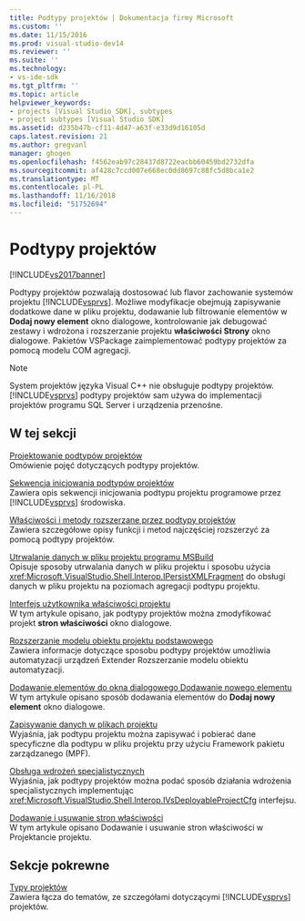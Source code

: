 ```yaml
---
title: Podtypy projektów | Dokumentacja firmy Microsoft
ms.custom: ''
ms.date: 11/15/2016
ms.prod: visual-studio-dev14
ms.reviewer: ''
ms.suite: ''
ms.technology:
- vs-ide-sdk
ms.tgt_pltfrm: ''
ms.topic: article
helpviewer_keywords:
- projects [Visual Studio SDK], subtypes
- project subtypes [Visual Studio SDK]
ms.assetid: d235b47b-cf11-4d47-a63f-e33d9d16105d
caps.latest.revision: 21
ms.author: gregvanl
manager: ghogen
ms.openlocfilehash: f4562eab97c28437d8722eacbb60459bd2732dfa
ms.sourcegitcommit: af428c7ccd007e668ec0dd8697c88fc5d8bca1e2
ms.translationtype: MT
ms.contentlocale: pl-PL
ms.lasthandoff: 11/16/2018
ms.locfileid: "51752694"
---
```

# <a name="project-subtypes"></a>Podtypy projektów
[!INCLUDE[vs2017banner](../../includes/vs2017banner.md)]

Podtypy projektów pozwalają dostosować lub flavor zachowanie systemów projektu [!INCLUDE[vsprvs](../../includes/vsprvs-md.md)]. Możliwe modyfikacje obejmują zapisywanie dodatkowe dane w pliku projektu, dodawanie lub filtrowanie elementów w **Dodaj nowy element** okno dialogowe, kontrolowanie jak debugować zestawy i wdrożona i rozszerzanie projektu **właściwości Strony** okno dialogowe. Pakietów VSPackage zaimplementować podtypy projektów za pomocą modelu COM agregacji.  
  
> [!NOTE]
>  System projektów języka Visual C++ nie obsługuje podtypy projektów. [!INCLUDE[vsprvs](../../includes/vsprvs-md.md)] podtypy projektów sam używa do implementacji projektów programu SQL Server i urządzenia przenośne.  
  
## <a name="in-this-section"></a>W tej sekcji  
 [Projektowanie podtypów projektów](../../extensibility/internals/project-subtypes-design.md)  
 Omówienie pojęć dotyczących podtypy projektów.  
  
 [Sekwencja inicjowania podtypów projektów](../../extensibility/internals/initialization-sequence-of-project-subtypes.md)  
 Zawiera opis sekwencji inicjowania podtypu projektu programowe przez [!INCLUDE[vsprvs](../../includes/vsprvs-md.md)] środowiska.  
  
 [Właściwości i metody rozszerzane przez podtypy projektów](../../extensibility/internals/properties-and-methods-extended-by-project-subtypes.md)  
 Zawiera szczegółowe opisy funkcji i metod najczęściej rozszerzyć za pomocą podtypy projektów.  
  
 [Utrwalanie danych w pliku projektu programu MSBuild](../../extensibility/internals/persisting-data-in-the-msbuild-project-file.md)  
 Opisuje sposoby utrwalania danych w pliku projektu i sposobu użycia <xref:Microsoft.VisualStudio.Shell.Interop.IPersistXMLFragment> do obsługi danych w pliku projektu na poziomach agregacji podtypu projektu.  
  
 [Interfejs użytkownika właściwości projektu](../../extensibility/internals/project-property-user-interface.md)  
 W tym artykule opisano, jak podtypy projektów można zmodyfikować projekt **stron właściwości** okno dialogowe.  
  
 [Rozszerzanie modelu obiektu projektu podstawowego](../../extensibility/internals/extending-the-object-model-of-the-base-project.md)  
 Zawiera informacje dotyczące sposobu podtypy projektów umożliwia automatyzacji urządzeń Extender Rozszerzanie modelu obiektu automatyzacji.  
  
 [Dodawanie elementów do okna dialogowego Dodawanie nowego elementu](../../extensibility/internals/contributing-to-the-add-new-item-dialog-box.md)  
 W tym artykule opisano sposób dodawania elementów do **Dodaj nowy element** okno dialogowe.  
  
 [Zapisywanie danych w plikach projektu](../../extensibility/saving-data-in-project-files.md)  
 Wyjaśnia, jak podtypu projektu można zapisywać i pobierać dane specyficzne dla podtypu w pliku projektu przy użyciu Framework pakietu zarządzanego (MPF).  
  
 [Obsługa wdrożeń specjalistycznych](../../extensibility/internals/handling-specialized-deployment.md)  
 Wyjaśnia, jak podtypy projektów można podać sposób działania wdrożenia specjalistycznych implementując <xref:Microsoft.VisualStudio.Shell.Interop.IVsDeployableProjectCfg> interfejsu.  
  
 [Dodawanie i usuwanie stron właściwości](../../extensibility/adding-and-removing-property-pages.md)  
 W tym artykule opisano Dodawanie i usuwanie stron właściwości w Projektancie projektu.  
  
## <a name="related-sections"></a>Sekcje pokrewne  
 [Typy projektów](../../extensibility/internals/project-types.md)  
 Zawiera łącza do tematów, ze szczegółami dotyczącymi [!INCLUDE[vsprvs](../../includes/vsprvs-md.md)] projektów.

